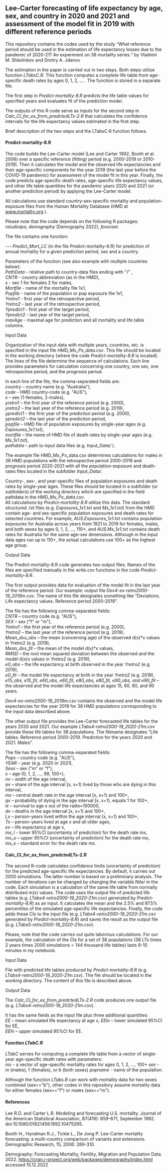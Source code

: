 ## Lee-Carter forecasting of life expectancy by age, sex, and country in 2020 and 2021 and assessment of the model fit in 2019 with different reference periods  

This repository contains the codes used by the study 
“What reference period should be used in the estimation of life expectancy losses due to the 
pandemic of 2020-21? An experiment on 38 mortality series.“ 
by Vladimir M. Shkolnikov and Dmitry A. Jdanov

The estimation in the paper is carried out in two steps. Both steps utilize function *LTabsC.R*.
This function computes a complete life table from age-specific death rates by ages 0, 1, 2, ... .
The function is stored in a separate file.  
  
The first step in *Predict-mortality-8.R* predicts the life table values for specified years
and evaluates fit of the prediction model.  

The outputs of this R code serve as inputs for the second step in *Calc_CI_for_ex_from_predctedLTs-2.R* 
that calculates the confidence intervals for the life expectancy values estimated in the first step.   

Brief description of the two steps and the LTabsC.R function follows.


#### Predict-mortality-8.R

The code builds the Lee-Carter model (Lee and Carter 1992, Booth et al. 2006) over a specific 
reference (fitting) period (e.g. 2000-2019 or 2010-2019). Then it calculates the model and the 
observed life expectancies and their age-specific components for the year 2019 (the last year 
before the COVID-19 pandemic) for assessment of the model fit in this year. Finally, the code 
predicts age-specific death rates, age-specific life expectancy values, and other life table 
quantities for the pandemic years 2020 and 2021 (or another prediction period) by applying 
the Lee-Carter model.  

All calculations use standard country-sex-specific mortality and population-exposure files 
from the Human Mortality Database (HMD at www.mortality.org ).  

Please note that the code depends on the following R packages:  
*rstudioipa*, *demography* (Demography 2022), *forecast*.  

The file contains one function:  
  
--- *Predict_Mort_LC* (in the file Predict-mortality-8.R) for prediction of annual mortality
     for a given prediction period, sex and a country.  
     
Parameters of the function (see also example with multiple countries below):  
   *PathData* - relative path to country-data files ending with "/" ,  
   *CNTR* - country abbreviation (as in the HMD),  
   *s* - sex 1 for females  2 for males,  
   *Mortfile* - name of the mortality file 1x1,  
   *Popfile* - name of the population or pop exposure file 1x1,  
   *Yretro1* - first year of the retrospective period,  
   *Yretro2* - last year of the retrospective period,  
   *Ypredict1* - first year of the target period,  
   *Ypredict2* - last year of the target period,  
   *maxAge* - maximal age for prediction and all mortality and life table columns.  
  
Input Data 

Organization of the input data with multiple years, countries, etc. is specified in the input 
file *HMD_Mx_Px_data.csv*. This file should be located in the working directory (where the code 
*Predict-mortality-8.R* is located). The lines of the file determine the sequence of calculations. 
Each line provides parameters for calculation concerning one country, one sex, one retrospective 
period, and the prognosis period. 

In each line of the file, the comma-separated fields are:  
    *country* - country name (e.g. "Australia"),   
    *code* - HMD country-code (e.g. "AUS"),  
    *s* – sex (1-females, 2-males),   
    *yretro1* – the first year of the reference period (e.g. 2000),   
    *yretro2* – the last year of the reference period (e.g. 2019),   
    *ypredict1* – the first year of the prediction period (e.g. 2000),   
    *ypredict2* – the last year of the prediction period,   
    *popfile* – HMD file of population exposures by single-year ages (e.g. *Exposures_1x1.txt*),   
    *mortfile* – the name of HMD file of death rates by single-year ages (e.g. *Mx_1x1.txt*),   
    *pathdata* – path to input data files (e.g. *Input_Data/* ).   

The example file HMD_Mx_Px_data.csv determines calculations for males in 38 HMD populations with 
the retrospective period 2000-2019 and prognosis period 2020-2021 with all the population-exposure 
and death-rates files located in the subfolder *Input_Data/*.  

Country-, sex-, and year-specific files of population exposures and death rates by single-year ages. 
These files should be located in a subfolder (or subfolders) of the working directory which are specified 
in the field pathdata in the *HMD_Mx_Px_data.csv*.  
All calculations by *Predict-mortality-8.R* utilize this data. The standard structured .txt files (e.g. 
*Exposures_1x1.txt* and *Mx_1x1.txt*)  from the HMD contain age- and sex-specific population exposures 
and death rates for selected countries. For example, *AUS.Exposures_1x1.txt* contains population exposures 
for Australia across years from 1921 to 2019 for females, males, and both sexes by ages 0, 1, 2, …, 110+, 
and *AUS.Mx_1x1.txt* contains death rates for Australia for the same age-sex dimensions. Although in the input 
data ages run up to 110+, the actual calculations use 100+ as the highest age group.  

Output Data
     
The Predict-mortality-8.R code generates two output files. Names of the files are specified manually in the 
*write.csv* functions in the code *Predict-mortality-8.R*.

The first output provides data for evaluation of the model fit in the last year of the reference 
period. Our example: output file *Dev4-ex-retro2000-19_2019m.csv*.  The name of this file 
designates something like “Deviations. Life expectancy values. Reference period 2000-2019”. 

The file has the following comma-separated fields:  
    *CNTR* – country code (e.g. "AUS"),   
    *SEX* – sex ("f" or "m"),   
    *Yretro1* – the first year of the reference period (e.g. 2000),   
    *Yretro2* – the last year of the reference period (e.g. 2019),   
    *Mean_dxx_obs* – the mean (concerning age) of the observed d(x)*x values in Yretro2 (e.g. 2019),  
    *Mean_dxx_fit* – the mean of the model d(x)*x values,   
    *RMSD* – the root mean squared deviation between the observed and the model d(x)x values in *Yretro2* (e.g. 2019),   
    *e0_obs* – the life expectancy at birth observed in the year *Yretro2* (e.g. 2019),   
    *e0_fit* – the model life expectancy at birth in the year *Yretro2* (e.g. 2019),  
    *e15_obs, e15_fit, e60_obs, e60_fit, e80_obs, e80_fit, e90_obs, and e90_fit* – the observed 
     and the model life expectancies at ages 15, 60, 80, and 90 years.

*Dev4-ex-retro2000-19_2019m.csv* contains the observed and the model life expectancies for the 
year 2019 for 38 HMD populations corresponding to the input data described above.
 
The other output file provides the Lee-Carter forecasted life tables for the years 2020 and 2021. 
Our example *LTabs4-retro2000-19_2020-21m.csv* provide these life tables for 38 populations. 
The filename designates “Life tables. Reference period 2000-2019. Prediction for the years 2020 and 2021. Males”.  

The file has the following comma-separated fields:  
    *Popx* – country code (e.g. "AUS"),  
    *YEAR* – year (e.g. 2020 or 2021),  
    *Sexx* – sex ("m" or "f"),  
    *x* – age (0, 1, 2, …, 99, 100+),  
    *nx* – width of the age interval,  
    *ax* – share of the age interval [x, x+1) lived by those who are dying in this interval,   
    *mx* – central death rate in the age interval [x, x+1) and 100+,  
    *qx* – probability of dying in the age interval [x, x+1), equals 1 for 100+,  
    *lx* – survival to age x out of the radix=100000,  
    *dx* – deaths in the age interval [x, x+1) and 100+,  
    *Lx* – person-years lived within the age interval [x, x+1) and 100+,  
    *Tx* – person-years lived at age x and all older ages,  
    *ex* – life expectancy at age x,  
    *mx_l* - lower 95%CI (uncertainty of prediction) for the death rate mx,  
    *mx_u* – upper 95%CI (uncertainty of prediction) for the death rate mx,   
    *mx_s* – standard error for the death rate mx.  


#### Calc_CI_for_ex_from_predctedLTs-2.R    

The second R-code calculates confidence limits (uncertainty of prediction) for the predicted 
age-specific life expectancies. By default, it carries out 2000 simulations. The latter number îs 
based on a preliminary analysis. The number of iterations can be changed by changing the variable *Niter*
in the code. 
Each simulation is a calculation of the same life table from normally distributed m(x) values. 
The code uses the output file of predicted life tables (e.g. *LTabs4-retro2000-19_2020-21m.csv*)
generated by *Predict-mortality-8.R*) as an input. It calculates the mean and the 2.5% and 97.5%
percentiles of the simulated age-specific life expectancies. Finally, the code adds these CIs to the 
input file (e.g. *LTabs4-retro2000-19_2020-21m.csv* generated by *Predict-mortality-8.R*) and saves 
the result as the output file (e.g. *LTabs5-retro2000-19_2020-21m.csv*). 

Please, note that the code carries out quite laborious calculations. For our example, the calculation 
of the CIs for a set of 38 populations (38 LTs times 2 years times 2000 simulations = 144 thousand 
life tables) lasts 8-10 minutes in my notebook.          

Input Data

File with predicted life tables produced by *Predict-mortality-8.R* (e.g. *LTabs4-retro2000-19_2020-21m.csv*).
The file should be located in the working directory. The content of this file is described above.  

Output Data
     
The *Calc_CI_for_ex_from_predctedLTs-2.R* code produces one output file (e.g. *LTabs4-retro2000-19_2020-21m.csv*).

It has the same fields as the input file plus three additional quantities:  
    *EE* – mean simulated life expectancy at age x,
    *EElo* – lower simulated 95%CI for EE,  
    *EEhi* – upper simulated 95%CI for EE. 


#### Function *LTabC.R*   

*LTabC* serves for computing a complete life table from a vector of single-year age-specific death rates with parameters:  
     *mx* - a vector of age-specific mortality rates for ages 0, 1, 2, …, 100+
     *sex* -  m (males), f (females), or b (both sexes)
     *popname*  - name of the population.

Although the function *LTabs.R* can work with mortality data for two sexes combined (sex=="b"), other codes in this
repository assume mortality data for either females (sex=="f") or males (sex=="m").       
  

#### References    

Lee R.D. and Carter L.R. Modeling and forecasting U.S. mortality. Journal of the American Statistical 
Association, 87(419): 659–671, September 1992. doi:10.1080/01621459.1992.10475265.

Booth H., Hyndman R.J., Tickle L., De Jong P. Lee-Carter mortality forecasting: a multi-country comparison 
of variants and extensions. Demographic Research, 15, 2006: 289-310.

Demography: Forecasting Mortality, Fertility, Migration and Population Data. 2022.
https://cran.r-project.org/web/packages/demography/index.html accessed 15.12.2022


